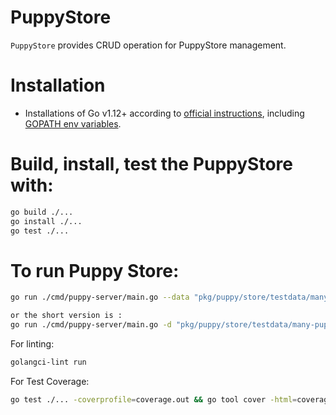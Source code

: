 # PuppyStore

`PuppyStore` provides CRUD operation for PuppyStore management.

# Installation

- Installations of Go v1.12+ according to [official instructions](https://golang.org/doc/install), including [GOPATH env variables](https://golang.org/doc/code.html#GOPATH).

# Build, install, test the PuppyStore with:

```bash
go build ./...
go install ./...
go test ./...
```

# To run Puppy Store:

```bash
go run ./cmd/puppy-server/main.go --data "pkg/puppy/store/testdata/many-puppies.json"

or the short version is :
go run ./cmd/puppy-server/main.go -d "pkg/puppy/store/testdata/many-puppies.json"
```

For linting:

```bash
golangci-lint run
```

For Test Coverage:

```bash
go test ./... -coverprofile=coverage.out && go tool cover -html=coverage.out
```
